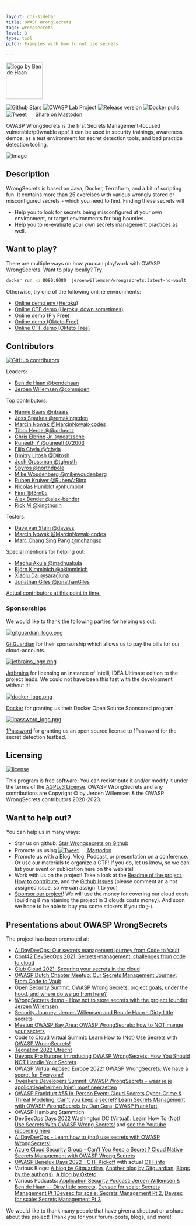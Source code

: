 ```yaml
---

layout: col-sidebar
title: OWASP WrongSecrets
tags: wrongsecrets
level: 3
type: tool
pitch: Examples with how to not use secrets

---
```

<img src="assets/images/icon.png" alt="logo by Ben de Haan" width="100px" />

[![Github Stars](https://img.shields.io/github/stars/OWASP/wrongsecrets?label=Stars%20WrongSecrets&style=social)](https://github.com/OWASP/wrongsecrets/stargazers)
[![OWASP Lab Project](https://img.shields.io/badge/OWASP-lab%20project-48A646.svg)](https://owasp.org/projects/)
[![Release version](https://img.shields.io/github/v/release/OWASP/wrongsecrets)](https://github.com/OWASP/wrongsecrets/releases/latest)
[![Docker pulls](https://img.shields.io/docker/pulls/jeroenwillemsen/wrongsecrets.svg)](https://hub.docker.com/r/jeroenwillemsen/wrongsecrets)
[![Tweet](https://img.shields.io/twitter/url/http/shields.io.svg?style=social)](https://twitter.com/intent/tweet?text=Want%20to%20dive%20into%20secrets%20management%20and%20do%20some%20hunting?%20try%20this&url=https://github.com/OWASP/wrongsecrets&hashtags=secretsmanagement,secrets,hunting,p0wnableapp,OWASP,WrongSecrets)
[<img src="https://raw.githubusercontent.com/mastodon/mastodon/main/app/javascript/images/app-icon.svg" width=16> Share on Mastodon](https://tootpick.org/#text=Want%20to%20dive%20into%20secrets%20management%20and%20do%20some%20hunting?%20try%20this%0A%0Ahttps://github.com/OWASP/wrongsecrets%20%23secretsmanagement,%20%23secrets,%20%23hunting,%20%23p0wnableapp,%20%23OWASP,%20%23WrongSecrets)

OWASP WrongSecrets is the first Secrets Management-focused vulnerable/p0wnable app! It can be used in security trainings, awareness demos, as a test environment for secret detection tools, and bad practice detection tooling.

![Image](https://raw.githubusercontent.com/OWASP/wrongsecrets/master/images/screenshot.png)

## Description

WrongSecrets is based on Java, Docker, Terraform, and a bit of scripting fun. It contains more than 25 exercises with various wrongly stored or misconfigured secrets - which you need to find. Finding these secrets will
 - Help you to look for secrets being misconfigured at your own environment, or target environments for bug bounties.
 - Help you to re-evaluate your own secrets management practices as well.

## Want to play?

There are multiple ways on how you can play/work with OWASP WrongSecrets. 
Want to play locally? Try 

```sh
docker run -p 8080:8080  jeroenwillemsen/wrongsecrets:latest-no-vault
``` 

Otherwise, try one of the following online environments:

- [Online demo env (Heroku)](https://wrongsecrets.herokuapp.com/ "Online demo on a Heroku Dyno")
- [Online CTF demo (Heroku, down sometimes)](https://wrongsecrets-ctf.herokuapp.com/ "Online CTF demo on a Heroku Dyno")
- [Online demo (Fly Free)](https://wrongsecrets.fly.dev/ "Online demo on a free Fly instance")
- [Online demo (Okteto Free)](https://wrongsecrets-commjoen.cloud.okteto.net/ "Online demo on a free Okteto namespace")
- [Online CTF demo (Okteto Free)](https://wrongsecrets-ctf-commjoen.cloud.okteto.net/ "Online demo on a free Okteto namespace")


## Contributors

[![GitHub contributors](https://img.shields.io/github/contributors/OWASP/wrongsecrets.svg)](https://github.com/OWASP/wrongsecrets/graphs/contributors)

Leaders:

- [Ben de Haan @bendehaan](https://github.com/bendehaan)
- [Jeroen Willemsen @commjoen](https://github.com/commjoen)

Top contributors:

- [Nanne Baars @nbaars](https://github.com/nbaars)
- [Joss Sparkes @remakingeden](https://github.com/remakingeden)
- [Marcin Nowak @MarcinNowak-codes](https://github.com/MarcinNowak-codes)
- [Tibor Hercz @tiborhercz](https://github.com/tiborhercz)
- [Chris Elbring Jr. @neatzsche](https://github.com/neatzsche)
- [Puneeth Y @puneeth072003](https://github.com/puneeth072003)
- [Filip Chyla @fchyla](https://github.com/fchyla)
- [Dmitry Litosh @Dlitosh](https://github.com/Dlitosh)
- [Josh Grossman @tghosth](https://github.com/tghosth)
- [Spyros @northdpole](https://github.com/northdpole)
- [Mike Woudenberg @mikewoudenberg](https://github.com/mikewoudenberg)
- [Ruben Kruiver @RubenAtBinx](https://github.com/RubenAtBinx)
- [Nicolas Humblot @nhumblot](https://github.com/nhumblot)
- [Finn @f3rn0s](https://github.com/f3rn0s)
- [Alex Bender @alex-bender](https://github.com/alex-bender)
- [Rick M @kingthorin](https://github.com/kingthorin)

Testers:

- [Dave van Stein @davevs](https://github.com/davevs)
- [Marcin Nowak @MarcinNowak-codes](https://github.com/MarcinNowak-codes)
- [Marc Chang Sing Pang @mchangsp](https://github.com/mchangsp)

Special mentions for helping out:

- [Madhu Akula @madhuakula](https://github.com/madhuakula)
- [Björn Kimminich @bkimminich](https://github.com/bkimminich)
- [Xiaolu Dai @saragluna](https://github.com/saragluna)
- [Jonathan Giles @jonathanGiles](https://github.com/JonathanGiles)

[Actual contributors at this point in time.](https://github.com/OWASP/wrongsecrets/graphs/contributors)

### Sponsorships

We would like to thank the following parties for helping us out:

[![gitguardian_logo.png](assets/images/gitguardian_logo.jpeg)](https://blog.gitguardian.com/gitguardian-is-proud-sponsor-of-owasp/)

[GitGuardian](https://blog.gitguardian.com/gitguardian-is-proud-sponsor-of-owasp/) for their sponsorship which allows us to pay the bills for our cloud-accounts.

[![jetbrains_logo.png](assets/images/jetbrains_logo.png)](https://www.jetbrains.com/)

[Jetbrains](https://www.jetbrains.com/) for licensing an instance of Intellij IDEA Ultimate edition to the project leads. We could not have been this fast with the development without it!

[![docker_logo.png](assets/images/docker_logo.png)](https://www.docker.com)

[Docker](https://www.docker.com) for granting us their Docker Open Source Sponsored program.

[![1password_logo.png](assets/images/1password_logo.png)](https://github.com/1Password/1password-teams-open-source/pull/552)

[1Password](https://github.com/1Password/1password-teams-open-source/pull/552) for granting us an open source license to 1Password for the secret detection testbed.

## Licensing

[![license](https://img.shields.io/github/license/OWASP/wrongsecrets.svg)](https://github.com/OWASP/wrongsecrets/blob/master/LICENSE)

This program is free software: You can redistribute it and/or modify it under the terms of the [AGPLv3 License](https://github.com/OWASP/wrongsecrets/blob/master/LICENSE).
OWASP WrongSecrets and any contributions are Copyright © by Jeroen Willemsen & the OWASP WrongSecrets contributors 2020-2023.

## Want to help out?

You can help us in many ways:

- Star us on github: <a class="github-button" href="https://github.com/OWASP/WrongSecrets" data-color-scheme="no-preference: light; light: light; dark: light;" data-size="large" data-show-count="true" aria-label="Star OWASP/WrongSecrets on GitHub">Star Wrongsecrets on Github</a>
- Promote us using [![Tweet](https://img.shields.io/twitter/url/http/shields.io.svg?style=social)](https://twitter.com/intent/tweet?text=Want%20to%20dive%20into%20secrets%20management%20and%20do%20some%20hunting?%20try%20this&url=https://github.com/OWASP/wrongsecrets&hashtags=secretsmanagement,secrets,hunting,p0wnableapp,OWASP,WrongSecrets)
[<img src="https://raw.githubusercontent.com/mastodon/mastodon/main/app/javascript/images/app-icon.svg" width=16> Mastodon](https://tootpick.org/#text=Want%20to%20dive%20into%20secrets%20management%20and%20do%20some%20hunting?%20try%20this%0A%0Ahttps://github.com/OWASP/wrongsecrets%20%23secretsmanagement,%20%23secrets,%20%23hunting,%20%23p0wnableapp,%20%23OWASP,%20%23WrongSecrets)
- Promote us with a Blog, Vlog, Podcast, or presentation on a conference. Or use our materials to organize a CTF! If you do, let us know, so we can list your event or publication here on the webiste!
- Work with us on the project! Take a look at the [Readme of the project](https://github.com/OWASP/wrongsecrets), [How to contribute](https://github.com/OWASP/wrongsecrets/blob/master/CONTRIBUTING.md), and the [Github Issues](https://github.com/OWASP/wrongsecrets/issues) (please comment an a not assigned issue, so we can assign it to you)
- [Sponsor our project](https://owasp.org/donate/?reponame=www-project-wrongsecrets&title=OWASP+wrongsecrets)! We will use the money for covering our cloud costs (building & maintaining the project in 3 clouds costs money). And soon we hope to be able to buy you some stickers if you do ;-).

## Presentations about OWASP WrongSecrets

The project has been promoted at:

- [AllDayDevOps: Our secrets management journey from Code to Vault](https://www.alldaydevops.com/addo-speakers/jeroen-willemsen)
- [Conf42 DevSecOps 2021: Secrets-management: challenges from code to cloud](https://www.youtube.com/watch?v=EsMS7gOBrY4)
- [Club Cloud 2021: Securing your secrets in the cloud](https://youtu.be/lXMRTP5eg9Q)
- [OWASP Dutch Chapter Meetup: Our Secrets Management Journey: From Code to Vault](https://www.youtube.com/watch?v=qR6JCkZgOlY)
- [Open Security Summit: OWASP Wrong Secrets: project goals, under the hood, and where do we go from here?](https://www.youtube.com/watch?v=EYkjgGuhOYw)
- [WrongSecrets demo - How not to store secrets with the project founder Jeroen Willemsen](https://www.youtube.com/watch?v=nqzxpgvLEv4&t=709s)
- [Security Journey: Jeroen Willemsen and Ben de Haan - Dirty little secrets](https://www.youtube.com/watch?v=0HGPnQAYFNY)
- [Meetup OWASP Bay Area: OWASP WrongSecrets: how to NOT mange your secrets](https://www.youtube.com/watch?v=oRUPVhp1Bfw)
- [Code to Cloud Virtual Summit: Learn How to (Not) Use Secrets with OWASP WrongSecrets!](https://start.paloaltonetworks.com/code-to-cloud-summit.html)
- [Teqnation 2022 Utrecht](https://teqnation.com/timetable-2022/)
- [Devops Pro Europe: Introducing OWASP WrongSecrets: How You Should NOT Handle Your Secrets](https://devopspro.lt/Jeroen-Willemsen/)
- [OWASP Virtual Appsec Europe 2022: OWASP WrongSecrets: We have a secret for Everyone!](https://whova.com/web/GKSmlhCK%2FWzBY2c8qqJ%2Bp7kNcnjsUQAQJ%2ByBsjLrbOo%3D/Agenda)
- [Tweakers Developers Summit: OWASP WrongSecrets - waar je je applicatiegeheimen (niet) moet neerzetten](https://tweakers.net/partners/devsummit2022/1684/bendehaan/)
- [OWASP Frankfurt #55 In-Person Event: Cloud Secrets,Cyber-Crime & Threat Modeling: Can't you keep a secret? Learn Secrets Management with OWASP WrongSecrets by Dan Gora, OWASP Frankfurt](https://www.meetup.com/nl-NL/it-security-stammtisch-frankfurt-owasp-u-w/events/286925136/)
- OWASP Hamburg Stammtich
- [DevSecOps Days 2022 Washington DC (Virtual): Learn How To (Not) Use Secrets With OWASP Wrong Secrets!](https://resources.sei.cmu.edu/library/asset-view.cfm?assetid=887917) and [see the Youtube recording here](https://www.youtube.com/watch?v=bYDnMYkRUN0)
- [AllDayDevOps - Learn how to (not) use secrets with OWASP WrongSecrets!](https://www.alldaydevops.com/addo-speakers/jeroen-willemsen)
- [Azure Cloud Security Group - Can't You Keep a Secret ? Cloud Native Secrets Management with OWASP Wrong Secrets](https://www.youtube.com/watch?v=Aafvip8XGDI)
- [OWASP Benelux Days 2022 - CTF Kickoff](https://www.owaspbenelux.eu/program/conference#Jeroen-Willemsen-and-Ben-De-Haan) with actual [CTF info](https://www.owaspbenelux.eu/program/ctf)
- Various Blogs: [A blog by Gitguardian](https://blog.gitguardian.com/gitguardian-is-proud-sponsor-of-owasp/), [Another blog by Gitguardian](https://blog.gitguardian.com/a-beginners-guide-to-owasp/), [Blogs by the author(s)](https://dev.to/commjoen), [A blog by Okteto](https://www.okteto.com/blog/practice-secrets-management-in-kubernetes-with-owasp-wrongsecrets-and-okteto/)
- Various Podcasts: [Application Security Podcast: Jeroen Willemsen & Ben de Haan -- Dirty little secrets](https://appsecpodcast.securityjourney.com/1730684/9864567-jeroen-willemsen-and-ben-de-haan-dirty-little-secrets), [Devsec for scale: Secrets Management Pt 1](https://www.youtube.com/watch?v=dxgXUQZgUnI)[Devsec for scale: Secrets Management Pt 2](https://www.youtube.com/watch?v=_gY0T9vIl4E), [Devsec for scale: Secrets Management Pt 3](https://www.youtube.com/watch?v=vtUk2bc34AY)

We would like to thank many people that have given a shoutout or a share about this project! Thank you for your forum-posts, blogs, and more!
